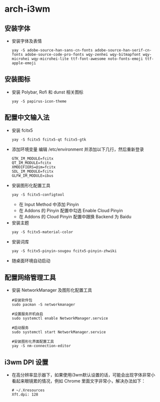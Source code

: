 # arch-i3wm

## 安装字体
+ 安装字体及表情
  ```
  yay -S adobe-source-han-sans-cn-fonts adobe-source-han-serif-cn-fonts adobe-source-code-pro-fonts wqy-zenhei wqy-bitmapfont wqy-microhei wqy-microhei-lite ttf-font-awesome noto-fonts-emoji ttf-apple-emoji
  ```

## 安装图标
+ 安装 Polybar, Rofi 和 dunst 相关图标
  ```
  yay -S papirus-icon-theme
  ```

## 配置中文输入法
+ 安装 fcitx5
  ```
  yay -S fcitx5 fcitx5-qt fcitx5-gtk
  ```
+ 添加环境变量
  编辑 /etc/environment 并添加以下几行，然后重新登录
  ```
  GTK_IM_MODULE=fcitx
  QT_IM_MODULE=fcitx
  XMODIFIERS=@im=fcitx
  SDL_IM_MODULE=fcitx
  GLFW_IM_MODULE=ibus
  ```
+ 安装图形化配置工具
  ```
  yay -S fcitx5-configtool
  ```
  + 在 Input Method 中添加 Pinyin
  + 在 Addons 的 Pinyin 配置中勾选 Enable Cloud Pinyin
  + 在 Addons 的 Cloud Pinyin 配置中跟换 Backend 为 Baidu
+ 安装主题
  ```
  yay -S fcitx5-material-color
  ```
+ 安装词库
  ```
  yay -S fcitx5-pinyin-sougou fcitx5-pinyin-zhwiki
  ```
+ 随桌面环境自动启动

## 配置网络管理工具
+ 安装 NetworkManager 及图形化配置工具
  ```
  #安装软件包
  sudo pacman -S networkmanager

  #设置服务开机自启
  sudo systemctl enable NetworkManager.service

  #启动服务
  sudo systemctl start NetworkManager.service

  #安装图形化界面配置工具
  yay -S nm-connection-editor
  ```

## i3wm DPI 设置
+ 在高分辨率显示器下，如果使用i3wm默认设置的话，可能会出现字体非常小看起来眼镜累的情况，例如 Chrome 里面文字非常小，解决办法如下：
  ```
  # ~/.Xresources
  Xft.dpi: 128
  ```
